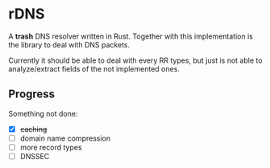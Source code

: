 # rDNS

A **trash** DNS resolver written in Rust. Together with this implementation
is the library to deal with DNS packets.

Currently it should be able to deal with every RR types, but just is not
able to analyze/extract fields of the not implemented ones.

## Progress

Something not done:

- [x] ~~caching~~
- [ ] domain name compression
- [ ] more record types
- [ ] DNSSEC
